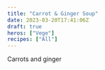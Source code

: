 ```yaml
---
title: "Carrot & Ginger Soup"
date: 2023-03-20T17:41:06Z
draft: true
heros: ["Vege"]
recipes: ["All"]
---
```


Carrots and ginger